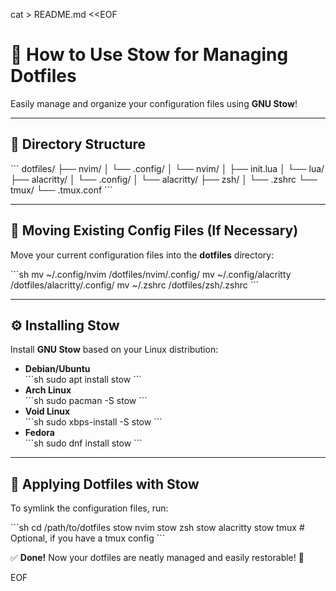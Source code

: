 cat > README.md <<EOF
# 📌 How to Use Stow for Managing Dotfiles  

Easily manage and organize your configuration files using **GNU Stow**!  

---

## 📂 Directory Structure  

\`\`\`
dotfiles/
├── nvim/
│   └── .config/
│       └── nvim/
│           ├── init.lua
│           └── lua/
├── alacritty/
│   └── .config/
│       └── alacritty/
├── zsh/
│   └── .zshrc
└── tmux/
    └── .tmux.conf
\`\`\`

---

## 🔄 Moving Existing Config Files (If Necessary)  

Move your current configuration files into the **dotfiles** directory:  

\`\`\`sh
mv ~/.config/nvim /dotfiles/nvim/.config/
mv ~/.config/alacritty /dotfiles/alacritty/.config/
mv ~/.zshrc /dotfiles/zsh/.zshrc
\`\`\`

---

## ⚙️ Installing Stow  

Install **GNU Stow** based on your Linux distribution:  

- **Debian/Ubuntu**  
  \`\`\`sh
  sudo apt install stow
  \`\`\`  
- **Arch Linux**  
  \`\`\`sh
  sudo pacman -S stow
  \`\`\`  
- **Void Linux**  
  \`\`\`sh
  sudo xbps-install -S stow
  \`\`\`
- **Fedora**  
  \`\`\`sh
  sudo dnf install stow
  \`\`\`

---

## 🚀 Applying Dotfiles with Stow  

To symlink the configuration files, run:  

\`\`\`sh
cd /path/to/dotfiles
stow nvim
stow zsh
stow alacritty
stow tmux  # Optional, if you have a tmux config
\`\`\`

✅ **Done!** Now your dotfiles are neatly managed and easily restorable! 🎉

EOF

